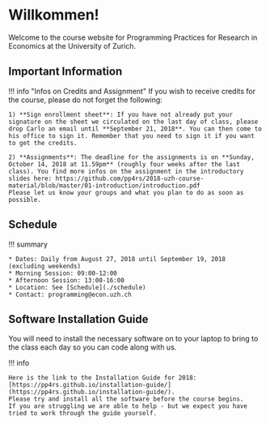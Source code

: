 # Willkommen!

Welcome to the course website for Programming Practices for Research in Economics at the University of Zurich.


## Important Information

!!! info "Infos on Credits and Assignment"
	If you wish to receive credits for the course, please do not forget the following:
	
	1) **Sign enrollment sheet**: If you have not already put your signature on the sheet we circulated on the last day of class, please drop Carlo an email until **September 21, 2018**. You can then come to his office to sign it. Remember that you need to sign it if you want to get the credits. 
	
	2) **Assignments**: The deadline for the assignments is on **Sunday, October 14, 2018 at 11.59pm** (roughly four weeks after the last class). You find more infos on the assignment in the introductory slides here: https://github.com/pp4rs/2018-uzh-course-material/blob/master/01-introduction/introduction.pdf
	Please let us know your groups and what you plan to do as soon as possible.


## Schedule
!!! summary

    * Dates: Daily from August 27, 2018 until September 19, 2018 (excluding weekends)
    * Morning Session: 09:00-12:00
    * Afternoon Session: 13:00-16:00
    * Location: See [Schedule](./schedule)
    * Contact: programming@econ.uzh.ch

## Software Installation Guide

You will need to install the necessary software on to your laptop to bring to the class each day so you can code along with us.

!!! info

    Here is the link to the Installation Guide for 2018: [https://pp4rs.github.io/installation-guide/](https://pp4rs.github.io/installation-guide/).  
    Please try and install all the software before the course begins.  
    If you are struggling we are able to help - but we expect you have tried to work through the guide yourself.  

<!--
*   The most recent version of the installation guide is [here](https://pp4rs.github.io/installation-guide/), but it may have evolved substantially since the course ran. -->


<!-- !!! tip -->
<!--     Please try and install all the software before the course begins. -->
<!--     If you are struggling we are able to help - but we expect you have tried to work through the guide yourself. -->

<!--     * When: YOUR_TIME -->
<!--     * Where: YOUR_LOCATION -->

<!--
## Slack Chat [<img src="https://maxcdn.icons8.com/Share/icon/Logos//slack1600.png" height="30" />](https://pp4rs.slack.com/)

Throughout the course we will post useful tidbits of information, and answer questions that are slightly off topic in a web-chat environment called Slack.

Click [here](https://pp4rs.slack.com/), or on the icon above, to be redirected to the Slack login page for our course. -->
